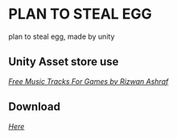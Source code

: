 # PLAN TO STEAL EGG
plan to steal egg, made by unity
## Unity Asset store use
_[Free Music Tracks For Games by Rizwan Ashraf](https://assetstore.unity.com/packages/audio/music/free-music-tracks-for-games-156413)_ 
## Download
_[Here](https://github.com/Goosode/Plan_to_steal_egg-Game/releases/tag/WhatAGa-em)_ 
